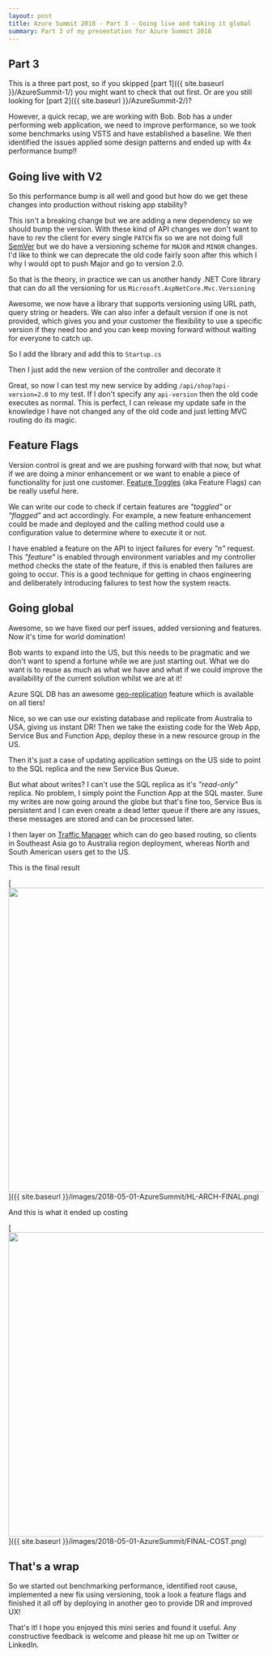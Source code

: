 ```yaml
---
layout: post
title: Azure Summit 2018 - Part 3 - Going live and taking it global
summary: Part 3 of my presentation for Azure Summit 2018
---
```


## Part 3

This is a three part post, so if you skipped [part 1]({{ site.baseurl }}/AzureSummit-1/) you might want to check that out first. Or are you still looking for [part 2]({{ site.baseurl }}/AzureSummit-2/)?

However, a quick recap, we are working with Bob. Bob has a under performing web application, we need to improve performance, so we took some benchmarks using VSTS and have established a baseline. We then identified the issues applied some design patterns and ended up with 4x performance bump!!

## Going live with V2

So this performance bump is all well and good but how do we get these changes into production without risking app stability?

This isn't a breaking change but we are adding a new dependency so we should bump the version. With these kind of API changes we don't want to have to rev the client for every single `PATCH` fix so we are not doing full [SemVer](https://docs.microsoft.com/en-us/dotnet/core/versions/#semantic-versioning) but we do have a versioning scheme for `MAJOR` and `MINOR` changes. I'd like to think we can deprecate the old code fairly soon after this which I why I would opt to push Major and go to version 2.0.

So that is the theory, in practice we can us another handy .NET Core library that can do all the versioning for us `Microsoft.AspNetCore.Mvc.Versioning`

Awesome, we now have a library that supports versioning using URL path, query string or headers. We can also infer a default version if one is not provided, which gives you and your customer the flexibility to use a specific version if they need too and you can keep moving forward without waiting for everyone to catch up.

So I add the library and add this to `Startup.cs`

<script src="https://gist.github.com/msimpsonnz/c3168ee510cd938b72240548c81d9945.js"></script>

Then I just add the new version of the controller and decorate it

<script src="https://gist.github.com/msimpsonnz/ec1bb5fb560aa1fad7862aaf8bd20056.js"></script>

Great, so now I can test my new service by adding `/api/shop?api-version=2.0` to my test. If I don't specify any `api-version` then the old code executes as normal. This is perfect, I can release my update safe in the knowledge I have not changed any of the old code and just letting MVC routing do its magic.

## Feature Flags ##

Version control is great and we are pushing forward with that now, but what if we are doing a minor enhancement or we want to enable a piece of functionality for just one customer. [Feature Toggles](https://martinfowler.com/articles/feature-toggles.html) (aka Feature Flags) can be really useful here.

We can write our code to check if certain features are *"toggled"* or *"flagged"* and act accordingly. For example, a new feature enhancement could be made and deployed and the calling method could use a configuration value to determine where to execute it or not.

I have enabled a feature on the API to inject failures for every *"n"* request. This *"feature"* is enabled through environment variables and my controller method checks the state of the feature, if this is enabled then failures are going to occur. This is a good technique for getting in chaos engineering and deliberately introducing failures to test how the system reacts.

<script src="https://gist.github.com/msimpsonnz/08b10461dc1f0200b503883f1b9b1458.js"></script>

## Going global ##

Awesome, so we have fixed our perf issues, added versioning and features. Now it's time for world domination!

Bob wants to expand into the US, but this needs to be pragmatic and we don't want to spend a fortune while we are just starting out. What we do want is to reuse as much as what we have and what if we could improve the availability of the current solution whilst we are at it!

Azure SQL DB has an awesome [geo-replication](https://docs.microsoft.com/en-us/azure/sql-database/sql-database-geo-replication-overview) feature which is available on all tiers!

Nice, so we can use our existing database and replicate from Australia to USA, giving us instant DR! Then we take the existing code for the Web App, Service Bus and Function App, deploy these in a new resource group in the US.

Then it's just a case of updating application settings on the US side to point to the SQL replica and the new Service Bus Queue.

But what about writes? I can't use the SQL replica as it's *"read-only"* replica. No problem, I simply point the Function App at the SQL master. Sure my writes are now going around the globe but that's fine too, Service Bus is persistent and I can even create a dead letter queue if there are any issues, these messages are stored and can be processed later.

I then layer on [Traffic Manager](https://docs.microsoft.com/en-us/azure/traffic-manager/traffic-manager-overview) which can do geo based routing, so clients in Southeast Asia go to Australia region deployment, whereas North and South American users get to the US.

This is the final result

[<img src="{{ site.baseurl }}/images/2018-05-01-AzureSummit/HL-ARCH-FINAL.png" style="width: 600px;"/>]({{ site.baseurl }}/images/2018-05-01-AzureSummit/HL-ARCH-FINAL.png)

And this is what it ended up costing

[<img src="{{ site.baseurl }}/images/2018-05-01-AzureSummit/FINAL-COST.png" style="width: 600px;"/>]({{ site.baseurl }}/images/2018-05-01-AzureSummit/FINAL-COST.png)

## That's a wrap ##

So we started out benchmarking performance, identified root cause, implemented a new fix using versioning, took a look a feature flags and finished it all off by deploying in another geo to provide DR and improved UX!

That's it! I hope you enjoyed this mini series and found it useful. Any constructive feedback is welcome and please hit me up on Twitter or LinkedIn.